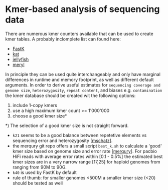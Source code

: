 
# Kmer-based analysis of sequencing data 

There are numerous kmer counters available that can be used to create kmer tables. A probably inclomplete list 
can found here:
 * [FastK](https://github.com/thegenemyers/FASTK)
 * [kat](https://github.com/TGAC/KAT)
 * [jellyfish](https://github.com/gmarcais/Jellyfish)
 * [meryl](https://github.com/marbl/meryl)

In principle they can be used quite interchangeably and only have marginal differences in runtime and memory footprint, 
as well as different default arguments. In order to derive useful estimates for `sequencing coverage and genome size`, `heterozygosity`, 
`repeat content`, and biases e.g. `contamination` the kmer database should be created wit the following options:
   1. include 1-copy kmers
   2. use a high maximum kmer count >= 1'000'000
   3. choose a good kmer size*

*) The selection of a good kmer size is not straight forward. 

* `k21` seems to be a good balance between repetetive elements vs sequencing error and heterozygosity [[mschatz](https://github.com/schatzlab/genomescope/issues/32)]. 
* the merqury git repo offers a small script `best_k.sh` to calculate a 'good' kmer size based on genome size and error rate [[merqury](https://github.com/marbl/merqury/blob/master/best_k.sh)]. For pacbio HiFi reads with average error rates within [0.1 - 0.5%] the estimated best kmer sizes are in a very narrow range [17,25] for haploid genomes from ranging from 90M to 90G. 
* `k40` is used by FastK by default
* rule of thumb: for smaller genomes <500M a smaller kmer size (<20) should be tested as well
      